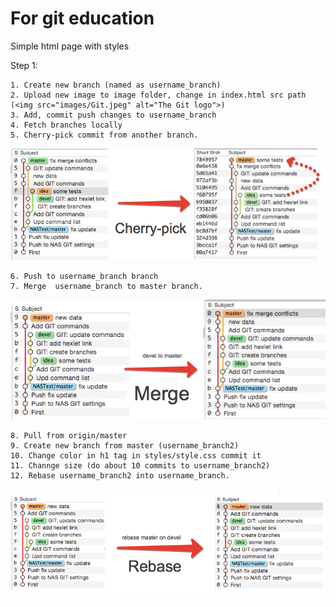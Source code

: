 # For git education
Simple html page with styles

Step 1:

    1. Create new branch (named as username_branch)
    2. Upload new image to image folder, change in index.html src path (<img src="images/Git.jpeg" alt="The Git logo">) 
    3. Add, commit push changes to username_branch
    4. Fetch branches locally
    5. Cherry-pick commit from another branch.
![alt text](https://github.com/Kulminate/For-education/blob/main/readme_imgs/cherry_pick.png)
    
    6. Push to username_branch branch
    7. Merge  username_branch to master branch.

![alt text](https://github.com/Kulminate/For-education/blob/main/readme_imgs/merge.png)

    8. Pull from origin/master
    9. Create new branch from master (username_branch2)
    10. Change color in h1 tag in styles/style.css commit it
    11. Channge size (do about 10 commits to username_branch2)
    12. Rebase username_branch2 into username_branch.

![alt text](https://github.com/Kulminate/For-education/blob/main/readme_imgs/rebase.png)



